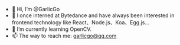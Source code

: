 - 👋 Hi, I’m @GarlicGo
- 👀 I once interned at Bytedance and have always been interested in frontend technology like React、Node.js、Koa、Egg.js...
- 🌱 I’m currently learning OpenCV.
- 📫 The way to reach me: garlicgo@qq.com
